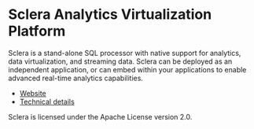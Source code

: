 # Sclera Analytics Virtualization Platform

Sclera is a stand-alone SQL processor with native support for analytics, data virtualization, and streaming data. Sclera can be deployed as an independent application, or can embed within your applications to enable advanced real-time analytics capabilities.

- [Website](https://scleradb.com)
- [Technical details](https://scleradb.com/docs/intro/technical/)

Sclera is licensed under the Apache License version 2.0.

